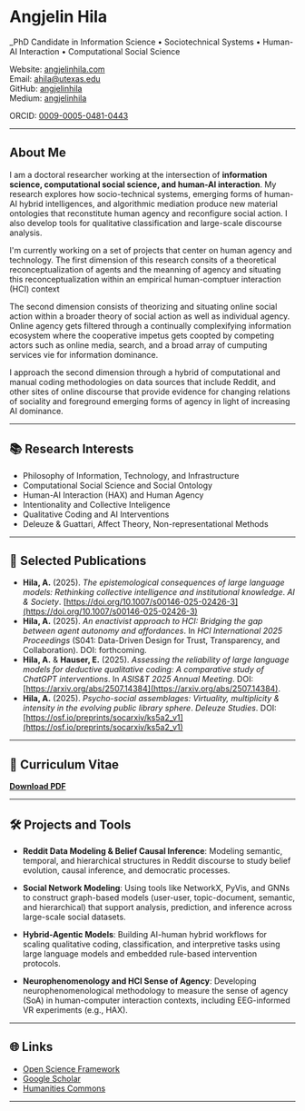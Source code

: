 # Angjelin Hila

_PhD Candidate in Information Science • Sociotechnical Systems • Human-AI Interaction • Computational Social Science

Website: [angjelinhila.com](https://angjelinhila.com)  
Email: ahila@utexas.edu  
GitHub: [angjelinhila](https://github.com/angjelinhila)  
Medium: [angjelinhila](https://angjelinhila.medium.com/)

ORCID: [0009-0005-0481-0443](https://orcid.org/0009-0005-0481-0443)

---

## About Me

I am a doctoral researcher working at the intersection of **information science, computational social science, and human-AI interaction**. My research explores how socio-technical systems, emerging forms of human-AI hybrid intelligences, and algorithmic mediation produce new material ontologies that reconstitute human agency and reconfigure social action. I also develop tools for qualitative classification and large-scale discourse analysis.

I'm currently working on a set of projects that center on human agency and technology. The first dimension of this research consits of a theoretical reconceptualization of agents and the meanning of agency and situating this reconceptualization within an empirical human-comptuer interaction (HCI) context

The second dimension consists of theorizing and situating online social action within a broader theory of social action as well as individual agency. Online agency gets filtered through a continually complexifying information ecosystem where the cooperative impetus gets coopted by competing actors such as online media, search, and a broad array of cumputing services vie for information dominance.

I approach the second dimension through a hybrid of computational and manual coding methodologies on data sources that include Reddit, and other sites of online discourse that provide evidence for changing relations of sociality and foreground emerging forms of agency in light of increasing AI dominance.

---

## 📚 Research Interests

- Philosophy of Information, Technology, and Infrastructure
- Computational Social Science and Social Ontology
- Human-AI Interaction (HAX) and Human Agency
- Intentionality and Collective Inteligence  
- Qualitative Coding and AI Interventions  
- Deleuze & Guattari, Affect Theory, Non-representational Methods  

---

## 📝 Selected Publications

- **Hila, A.** (2025). *The epistemological consequences of large language models: Rethinking collective intelligence and institutional knowledge*. _AI & Society_. [https://doi.org/10.1007/s00146-025-02426-3](https://doi.org/10.1007/s00146-025-02426-3)
- **Hila, A.** (2025). *An enactivist approach to HCI: Bridging the gap between agent autonomy and affordances*. In *HCI International 2025 Proceedings* (S041: Data-Driven Design for Trust, Transparency, and Collaboration). DOI: forthcoming.
- **Hila, A.** & **Hauser, E.** (2025). *Assessing the reliability of large language models for deductive qualitative coding: A comparative study of ChatGPT interventions*. In *ASIS&T 2025 Annual Meeting*. DOI: [https://arxiv.org/abs/2507.14384](https://arxiv.org/abs/2507.14384).
- **Hila, A.** (2025). *Psycho-social assemblages: Virtuality, multiplicity & intensity in the evolving public library sphere*. _Deleuze Studies_. DOI:[https://osf.io/preprints/socarxiv/ks5a2_v1](https://osf.io/preprints/socarxiv/ks5a2_v1) 

---

## 📄 Curriculum Vitae

**[Download PDF](cv/angjelin_hila_cv.pdf)**  

---

## 🛠️ Projects and Tools

- **Reddit Data Modeling & Belief Causal Inference**: Modeling semantic, temporal, and hierarchical structures in Reddit discourse to study belief evolution, causal inference, and democratic processes.

- **Social Network Modeling**: Using tools like NetworkX, PyVis, and GNNs to construct graph-based models (user-user, topic-document, semantic, and hierarchical) that support analysis, prediction, and inference across large-scale social datasets.

- **Hybrid-Agentic Models**: Building AI-human hybrid workflows for scaling qualitative coding, classification, and interpretive tasks using large language models and embedded rule-based intervention protocols.

- **Neurophenomenology and HCI Sense of Agency**: Developing neurophenomenological methodology to measure the sense of agency (SoA) in human-computer interaction contexts, including EEG-informed VR experiments (e.g., HAX).


---

## 🌐 Links

- [Open Science Framework](https://osf.io/c5ju3/files/osfstorage)  
- [Google Scholar](https://scholar.google.com/citations?user=g7u_agYAAAAJ&hl=en)
- [Humanities Commons](https://hcommons.org/)

---
